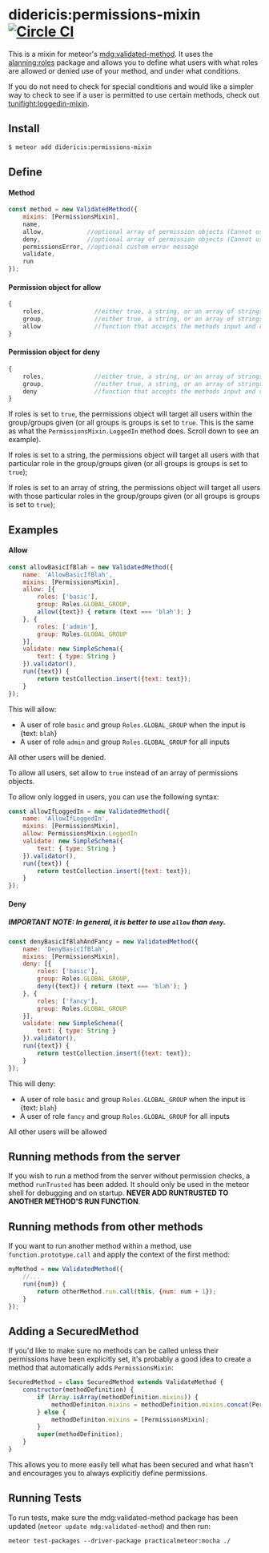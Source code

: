 # didericis:permissions-mixin [![Circle CI](https://circleci.com/gh/Didericis/permissions-mixin.svg?style=svg)](https://circleci.com/gh/Didericis/permissions-mixin)

This is a mixin for meteor's [mdg:validated-method](https://github.com/meteor/validated-method). It uses the [alanning:roles](https://github.com/alanning/meteor-roles) package and allows you to define what users with what roles are allowed or denied use of your method, and under what conditions. 

If you do not need to check for special conditions and would like a simpler way to check to see if a user is permitted to use certain methods, check out [tunifight:loggedin-mixin](https://atmospherejs.com/tunifight/loggedin-mixin).

## Install

```sh
$ meteor add didericis:permissions-mixin
```

## Define

#### Method

```js
const method = new ValidatedMethod({
    mixins: [PermissionsMixin],
    name,
    allow,            //optional array of permission objects (Cannot use with deny)
    deny,             //optional array of permission objects (Cannot use with allow)
    permissionsError, //optional custom error message
    validate,
    run
});
```

#### Permission object for allow

```js
{
    roles,              //either true, a string, or an array of strings
    group,              //either true, a string, or an array of strings
    allow               //function that accepts the methods input and returns a boolean
}
```

#### Permission object for deny

```js
{
    roles,              //either true, a string, or an array of strings
    group,              //either true, a string, or an array of strings
    deny                //function that accepts the methods input and returns a boolean
}
```

If roles is set to `true`, the permissions object will target all users within the group/groups given (or all groups is groups is set to `true`. This is the same as what the `PermissionsMixin.LoggedIn` method does. Scroll down to see an example).

If roles is set to a string, the permissions object will target all users with that particular role in the group/groups given (or all groups is groups is set to `true`);

If roles is set to an array of string, the permissions object will target all users with those particular roles in the group/groups given (or all groups is groups is set to `true`);

## Examples

#### Allow

```js
const allowBasicIfBlah = new ValidatedMethod({
    name: 'AllowBasicIfBlah',
    mixins: [PermissionsMixin],
    allow: [{
        roles: ['basic'],
        group: Roles.GLOBAL_GROUP,
        allow({text}) { return (text === 'blah'); }
    }, {
        roles: ['admin'],
        group: Roles.GLOBAL_GROUP
    }],
    validate: new SimpleSchema({
        text: { type: String }
    }).validator(),
    run({text}) {
        return testCollection.insert({text: text});
    }
});
```

This will allow:

* A user of role `basic` and group `Roles.GLOBAL_GROUP` when the input is {text: `blah`}
* A user of role `admin` and group `Roles.GLOBAL_GROUP` for all inputs

All other users will be denied.

To allow all users, set allow to `true` instead of an array of permissions objects.

To allow only logged in users, you can use the following syntax:

```js
const allowIfLoggedIn = new ValidatedMethod({
    name: 'AllowIfLoggedIn',
    mixins: [PermissionsMixin],
    allow: PermissionsMixin.LoggedIn
    validate: new SimpleSchema({
        text: { type: String }
    }).validator(),
    run({text}) {
        return testCollection.insert({text: text});
    }
});
```

#### Deny

##### **IMPORTANT NOTE**: In general, it is better to use `allow` than `deny`.

```js
const denyBasicIfBlahAndFancy = new ValidatedMethod({
    name: 'DenyBasicIfBlah',
    mixins: [PermissionsMixin],
    deny: [{
        roles: ['basic'],
        group: Roles.GLOBAL_GROUP,
        deny({text}) { return (text === 'blah'); }
    }, {
        roles: ['fancy'],
        group: Roles.GLOBAL_GROUP
    }],
    validate: new SimpleSchema({
        text: { type: String }
    }).validator(),
    run({text}) {
        return testCollection.insert({text: text});
    }
});

```

This will deny:

* A user of role `basic` and group `Roles.GLOBAL_GROUP` when the input is {text: `blah`}
* A user of role `fancy` and group `Roles.GLOBAL_GROUP` for all inputs

All other users will be allowed

## Running methods from the server

If you wish to run a method from the server without permission checks, a method `runTrusted` has been added. It should only be used in the meteor shell for debugging and on startup. **NEVER ADD RUNTRUSTED TO ANOTHER METHOD'S RUN FUNCTION**.

## Running methods from other methods

If you want to run another method within a method, use `function.prototype.call` and apply the context of the first method:

```js
myMethod = new ValidatedMethod({
    //...
    run({num}) {
        return otherMethod.run.call(this, {num: num + 1});
    }
});
```

## Adding a SecuredMethod

If you'd like to make sure no methods can be called unless their permissions have been explicitly set, it's probably a good idea to create a method that automatically adds `PermissionsMixin`:

```js
SecuredMethod = class SecuredMethod extends ValidateMethod {
    constructor(methodDefinition) {
        if (Array.isArray(methodDefinition.mixins)) {
            methodDefiniton.mixins = methodDefinition.mixins.concat(PermissionsMixin);
        } else {
            methodDefiniton.mixins = [PermissionsMixin];
        }
        super(methodDefinition);
    }
}
```

This allows you to more easily tell what has been secured and what hasn't and encourages you to always explicitly define permissions.


## Running Tests

To run tests, make sure the mdg:validated-method package has been updated (`meteor update mdg:validated-method`) and then run:

`meteor test-packages --driver-package practicalmeteor:mocha ./`
